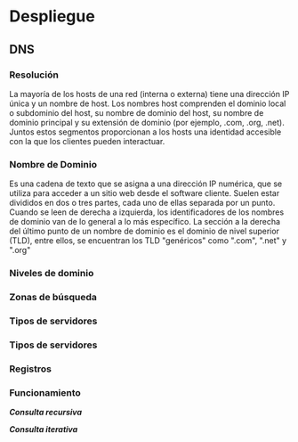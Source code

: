 # Despliegue

## DNS

### Resolución

La mayoría de los hosts de una red (interna o externa) tiene una dirección IP única y un nombre de host.
Los nombres host comprenden el dominio local o subdominio del host, su nombre de dominio del host, su nombre de dominio
principal y su extensión de dominio (por ejemplo, .com, .org, .net). Juntos estos segmentos proporcionan a los 
hosts una identidad accesible con la que los clientes pueden interactuar.

### Nombre de Dominio

Es una cadena de texto que se asigna a una dirección IP numérica, que se utiliza para acceder a un sitio web desde 
el software cliente. Suelen estar divididos en dos o tres partes, cada uno de ellas separada por un punto. Cuando
se leen de derecha a izquierda, los identificadores de los nombres de dominio van de lo general a lo más específico. 
La sección a la  derecha del último punto de un nombre de dominio es el dominio de nivel superior (TLD), entre ellos, 
se encuentran los TLD "genéricos" como ".com", ".net" y ".org"

### Niveles de dominio



### Zonas de búsqueda



###  Tipos de servidores



### Tipos de servidores



### Registros



### Funcionamiento



**_Consulta recursiva_**



**_Consulta iterativa_**
